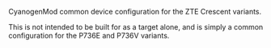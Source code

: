 CyanogenMod common device configuration for the ZTE Crescent variants.

This is not intended to be built for as a target alone, and is simply a common configuration for the P736E and P736V variants.
